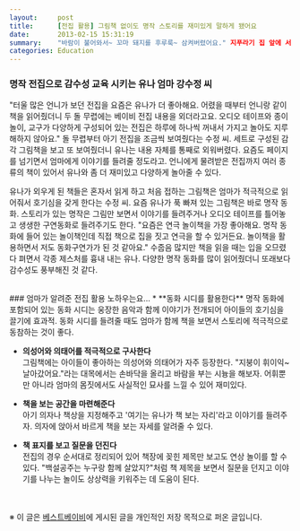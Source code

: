 ```yaml
---
layout:     post
title:      [전집 활용] 그림책 없이도 명작 스토리를 재미있게 말하게 됐어요
date:       2013-02-15 15:31:19
summary:    "바람이 불어와서~ 꼬마 돼지를 후루룩~ 삼켜버렸어요." 지푸라기 집 앞에 서 있던 돼지가 한순간에 사라지자 유나 (30개월) 눈이 휘둥그레진다. 동화 테이프의 성우보다 더 재미있는 구연동화를 매일 들려주는 엄마 강수정 (32세, 서울시 구로구 항동)씨. 초등학생 언니가 등교한 시간에는 매일 연극 이벤트가 벌어진다.
categories: Education
---
```


### 명작 전집으로 감수성 교육 시키는 유나 엄마 강수정 씨
"터울 많은 언니가 보던 전집을 요즘은 유나가 더 좋아해요. 어렸을 때부터 언니랑 같이 책을 읽어줬더니 두 돌 무렵에는 베이비 전집 내용을 외더라고요. 오디오 테이프와 종이 놀이, 교구가 다양하게 구성되어 있는 전집은 하루에 하나씩 꺼내서 가지고 놀아도 지루해하지 않아요." 돌 무렵부터 아기 전집을 조금씩 보여줬다는 수정 씨. 세트로 구성된 감각 그림책을 보고 또 보여줬더니 유나는 내용 자체를 통째로 외워버렸다. 요즘도 페이지를 넘기면서 엄마에게 이야기를 들려줄 정도라고. 언니에게 물려받은 전집까지 여러 종류의 책이 있어서 유나와 좀 더 재미있고 다양하게 놀아줄 수 있다.

유나가 외우게 된 책들은 혼자서 읽게 하고 처음 접하는 그림책은 엄마가 적극적으로 읽어줘서 호기심을 갖게 한다는 수정 씨. 요즘 유나가 푹 빠져 있는 그림책은 바로 명작 동화. 스토리가 있는 명작은 그림만 보면서 이야기를 들려주거나 오디오 테이프를 틀어놓고 생생한 구연동화로 들려주기도 한다. "요즘은 연극 놀이책을 가장 좋아해요. 명작 동화에 들어 있는 놀이책인데 직접 책으로 집을 짓고 연극을 할 수 있거든요. 놀이책을 활용하면서 저도 동화구연가가 된 것 같아요." 수줍음 많지만 책을 읽을 때는 입을 오므렸다 펴면서 각종 제스처를 흉내 내는 유나. 다양한 명작 동화를 많이 읽어줬더니 또래보다 감수성도 풍부해진 것 같다.


<br />
### 엄마가 알려준 전집 활용 노하우는요…
* **동화 시디를 활용한다**         
명작 동화에 포함되어 있는 동화 시디는 웅장한 음악과 함께 이야기가 전개되어 아이들의 호기심을 끌기에 효과적. 동화 시디를 들려줄 때도 엄마가 함께 책을 보면서 스토리에 적극적으로 동참하는 것이 좋다.

* **의성어와 의태어를 적극적으로 구사한다**         
그림책에는 아이들이 좋아하는 의성어와 의태어가 자주 등장한다. "지붕이 휘이익~ 날아갔어요."라는 대목에서는 손바닥을 올리고 바람을 부는 시늉을 해보자. 어휘뿐만 아니라 엄마의 몸짓에서도 사실적인 묘사를 느낄 수 있어 재미있다.

* **책을 보는 공간을 마련해준다**         
아기 의자나 책상을 지정해주고 '여기는 유나가 책 보는 자리'라고 이야기를 들려주자. 의자에 앉아서 바르게 책을 보는 자세를 알려줄 수 있다.

* **책 표지를 보고 질문을 던진다**         
전집의 경우 순서대로 정리되어 있어 책장에 꽂힌 제목만 보고도 연상 놀이를 할 수 있다. "백설공주는 누구랑 함께 살았지?"처럼 책 제목을 보면서 질문을 던지고 이야기를 나누는 놀이도 상상력을 키워주는 데 도움이 된다.


<br /><br />
※ 이 글은 [베스트베이비](http://www.ibestbaby.co.kr)에 게시된 글을 개인적인 저장 목적으로 퍼온 글입니다.